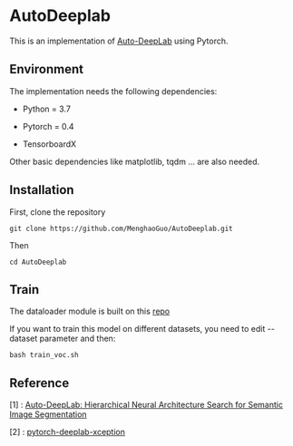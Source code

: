 # AutoDeeplab

This is an implementation of [Auto-DeepLab](https://arxiv.org/abs/1901.02985) using Pytorch.

## Environment

The implementation needs the following dependencies:  

- Python = 3.7 

- Pytorch = 0.4 

- TensorboardX

Other basic dependencies like matplotlib, tqdm ... are also needed.

## Installation

First, clone the repository

    git clone https://github.com/MenghaoGuo/AutoDeeplab.git
    
Then

    cd AutoDeeplab

## Train

The dataloader module is built on this [repo](https://github.com/jfzhang95/pytorch-deeplab-xception)

If you want to train this model on different datasets, you need to edit --dataset parameter and then:

    bash train_voc.sh


## Reference
[1] : [Auto-DeepLab: Hierarchical Neural Architecture Search for Semantic Image Segmentation](https://arxiv.org/abs/1901.02985)


[2] : [pytorch-deeplab-xception](https://github.com/jfzhang95/pytorch-deeplab-xception)
